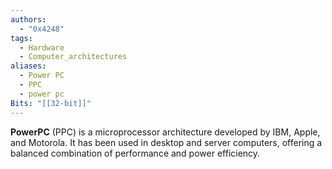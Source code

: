 ```yaml
---
authors: 
  - "0x4248"
tags:
  - Hardware
  - Computer_architectures
aliases:
  - Power PC
  - PPC
  - power pc
Bits: "[[32-bit]]"
---
```

**PowerPC** (PPC) is a microprocessor architecture developed by IBM, Apple, and Motorola. It has been used in desktop and server computers, offering a balanced combination of performance and power efficiency.